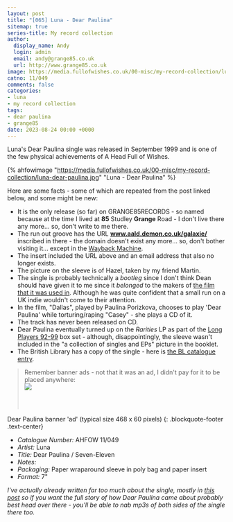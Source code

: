 ```yaml
---
layout: post
title: "[065] Luna - Dear Paulina"
sitemap: true
series-title: My record collection
author:
  display_name: Andy
  login: admin
  email: andy@grange85.co.uk
  url: http://www.grange85.co.uk
image: https://media.fullofwishes.co.uk/00-misc/my-record-collection/luna-dear-paulina.jpg
catno: 11/049
comments: false
categories:
- luna
- my record collection
tags:
- dear paulina
- grange85
date: 2023-08-24 00:00 +0000
---
```

Luna's Dear Paulina single was released in September 1999 and is one of the few physical achievements of A Head Full of Wishes.

{% ahfowimage "https://media.fullofwishes.co.uk/00-misc/my-record-collection/luna-dear-paulina.jpg" "Luna - Dear Paulina" %}

Here are some facts - some of which are repeated from the post linked below, and some might be new:

<!--more-->

- It is the only release (so far) on GRANGE85RECORDS - so named because at the time I lived at **85** Studley **Grange** Road - I don't live there any more... so, don't write to me there.
- The run out groove has the URL **www.aald.demon.co.uk/galaxie/** inscribed in there - the domain doesn't exist any more... so, don't bother visiting it... except in the [Wayback Machine](http://web.archive.org/web/19990129013042/http://www.aald.demon.co.uk/galaxie/).
- The insert included the URL above and an email address that also no longer exists.
- The picture on the sleeve is of Hazel, taken by my friend Martin.
- The single is probably technically a _bootleg_ since I don't think Dean should have given it to me since it _belonged_ to the makers of [the film that it was used in](https://en.wikipedia.org/wiki/Thursday_(film)). Although he was quite confident that a small run on a UK indie wouldn't come to their attention.
- In the film, "Dallas", played by Paulina Porizkova, chooses to play 'Dear Paulina' while torturing/raping "Casey" - she plays a CD of it.
- The track has never been released on CD.
- Dear Paulina eventually turned up on the _Rarities_ LP as part of the [Long Players 92-99](/database/luna/releases/long-players-92-99/) box set - although, disappointingly, the sleeve wasn't included in the "a collection of singles and EPs" picture in the booklet.
- The British Library has a copy of the single - here is [the BL catalogue entry](http://sami.bl.uk/uhtbin/cgisirsi/?ps=jElcXecYRH/WORKS-FILE/137550011/9).

<blockquote>
Remember banner ads - not that it was an ad, I didn't pay for it to be placed anywhere:
<div class="mx-auto d-block" style="width:468px; height:60px;">
<a href="https://web.archive.org/web/19991128161418/http://www.aald.demon.co.uk/grange85/index.html"><img src="https://media.fullofwishes.co.uk/02-luna/pictures/paulina_ad_old.gif"></a>
</div>
</blockquote>

Dear Paulina banner 'ad' (typical size 468 x 60 pixels)
{: .blockquote-footer .text-center}

 - *Catalogue Number:* AHFOW 11/049
 - *Artist:* Luna
 - *Title:* Dear Paulina / Seven-Eleven
 - *Notes:* 
 - *Packaging:* Paper wraparound sleeve in poly bag and paper insert
 - *Format:* 7"

_I've actually already written far too much about the single, mostly in [this post](/2009/07/11/mp3-lost-tracks-6-luna-dear-paulina/) so if you want the full story of how Dear Paulina came about probably best head over there - you'll be able to nab mp3s of both sides of the single there too._

